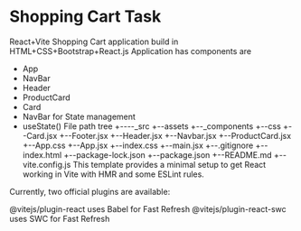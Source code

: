  # Shopping Cart Task

React+Vite
Shopping Cart application build in HTML+CSS+Bootstrap+React.js
Application has components are
- App
- NavBar
- Header
- ProductCard
- Card
- NavBar
for State management
 - useState()
File path tree
+----_src
     +--assets
     +--_components
        +--css
        +--Card.jsx
        +--Footer.jsx
        +--Header.jsx
        +--Navbar.jsx
        +--ProductCard.jsx
     +--App.css
     +--App.jsx
     +--index.css
     +--main.jsx
+--.gitignore
+--index.html
+--package-lock.json
+--package.json
+--README.md
+--vite.config.js
This template provides a minimal setup to get React working in Vite with HMR and some ESLint rules.

Currently, two official plugins are available:

@vitejs/plugin-react uses Babel for Fast Refresh
@vitejs/plugin-react-swc uses SWC for Fast Refresh